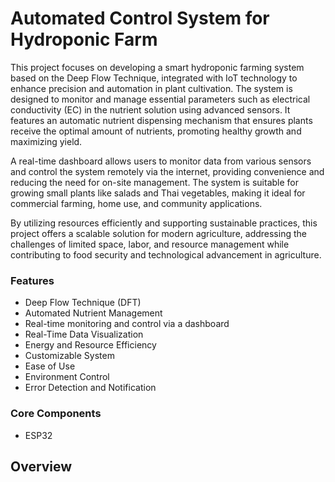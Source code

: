 # Automated Control System for Hydroponic Farm

This project focuses on developing a smart hydroponic farming system based on the Deep Flow Technique, integrated with IoT technology to enhance precision and automation in plant cultivation. The system is designed to monitor and manage essential parameters such as electrical conductivity (EC) in the nutrient solution using advanced sensors. It features an automatic nutrient dispensing mechanism that ensures plants receive the optimal amount of nutrients, promoting healthy growth and maximizing yield.

A real-time dashboard allows users to monitor data from various sensors and control the system remotely via the internet, providing convenience and reducing the need for on-site management. The system is suitable for growing small plants like salads and Thai vegetables, making it ideal for commercial farming, home use, and community applications.

By utilizing resources efficiently and supporting sustainable practices, this project offers a scalable solution for modern agriculture, addressing the challenges of limited space, labor, and resource management while contributing to food security and technological advancement in agriculture.

### Features
+ Deep Flow Technique (DFT)
+ Automated Nutrient Management
+ Real-time monitoring and control via a dashboard
+ Real-Time Data Visualization
+ Energy and Resource Efficiency
+ Customizable System
+ Ease of Use
+ Environment Control
+ Error Detection and Notification

### Core Components
+ ESP32

## Overview

